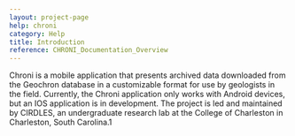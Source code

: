 ```yaml
---
layout: project-page
help: chroni
category: Help
title: Introduction
reference: CHRONI_Documentation_Overview
---
```


Chroni is a mobile application that presents archived data downloaded from the Geochron database in a customizable format for use by geologists in the field. Currently, the Chroni application only works with Android devices, but an IOS application is in development. The project is led and maintained by CIRDLES, an undergraduate research lab at the College of Charleston in Charleston, South Carolina.1
